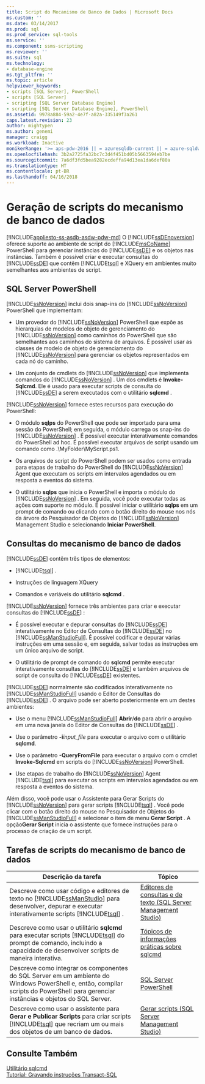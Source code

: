 ```yaml
---
title: Script do Mecanismo de Banco de Dados | Microsoft Docs
ms.custom: ''
ms.date: 03/14/2017
ms.prod: sql
ms.prod_service: sql-tools
ms.service: ''
ms.component: ssms-scripting
ms.reviewer: ''
ms.suite: sql
ms.technology:
- database-engine
ms.tgt_pltfrm: ''
ms.topic: article
helpviewer_keywords:
- scripts [SQL Server], PowerShell
- scripts [SQL Server]
- scripting [SQL Server Database Engine]
- scripting [SQL Server Database Engine], PowerShell
ms.assetid: 9978a884-59a2-4e7f-a82a-335149f3a261
caps.latest.revision: 23
author: mightypen
ms.author: genemi
manager: craigg
ms.workload: Inactive
monikerRange: '>= aps-pdw-2016 || = azuresqldb-current || = azure-sqldw-latest || >= sql-server-2016 || = sqlallproducts-allversions'
ms.openlocfilehash: 3b2a2725fa32bc7c3d4f451bd05b5663594eb7be
ms.sourcegitcommit: 7a6df3fd5bea9282ecdeffa94d13ea1da6def80a
ms.translationtype: HT
ms.contentlocale: pt-BR
ms.lasthandoff: 04/16/2018
---
```

# <a name="database-engine-scripting"></a>Geração de scripts do mecanismo de banco de dados
[!INCLUDE[appliesto-ss-asdb-asdw-pdw-md](../../includes/appliesto-ss-asdb-asdw-pdw-md.md)]
  O [!INCLUDE[ssDEnoversion](../../includes/ssdenoversion-md.md)] oferece suporte ao ambiente de script do [!INCLUDE[msCoName](../../includes/msconame-md.md)] PowerShell para gerenciar instâncias do [!INCLUDE[ssDE](../../includes/ssde-md.md)] e os objetos nas instâncias. Também é possível criar e executar consultas do [!INCLUDE[ssDE](../../includes/ssde-md.md)] que contêm [!INCLUDE[tsql](../../includes/tsql-md.md)] e XQuery em ambientes muito semelhantes aos ambientes de script.  
  
## <a name="sql-server-powershell"></a>SQL Server PowerShell  
 [!INCLUDE[ssNoVersion](../../includes/ssnoversion-md.md)] inclui dois snap-ins do [!INCLUDE[ssNoVersion](../../includes/ssnoversion-md.md)] PowerShell que implementam:  
  
-   Um provedor do [!INCLUDE[ssNoVersion](../../includes/ssnoversion-md.md)] PowerShell que expõe as hierarquias de modelos de objeto de gerenciamento do [!INCLUDE[ssNoVersion](../../includes/ssnoversion-md.md)] como caminhos do PowerShell que são semelhantes aos caminhos do sistema de arquivos. É possível usar as classes de modelo de objeto de gerenciamento do [!INCLUDE[ssNoVersion](../../includes/ssnoversion-md.md)] para gerenciar os objetos representados em cada nó do caminho.  
  
-   Um conjunto de cmdlets do [!INCLUDE[ssNoVersion](../../includes/ssnoversion-md.md)] que implementa comandos do [!INCLUDE[ssNoVersion](../../includes/ssnoversion-md.md)] . Um dos cmdlets é **Invoke-Sqlcmd**. Ele é usado para executar scripts de consulta do [!INCLUDE[ssDE](../../includes/ssde-md.md)] a serem executados com o utilitário **sqlcmd** .  
  
 [!INCLUDE[ssNoVersion](../../includes/ssnoversion-md.md)] fornece estes recursos para execução do PowerShell:  
  
-   O módulo **sqlps** do PowerShell que pode ser importado para uma sessão do PowerShell; em seguida, o módulo carrega os snap-ins do [!INCLUDE[ssNoVersion](../../includes/ssnoversion-md.md)] . É possível executar interativamente comandos do PowerShell ad hoc. É possível executar arquivos de script usando um comando como .\MyFolder\MyScript.ps1.  
  
-   Os arquivos de script do PowerShell podem ser usados como entrada para etapas de trabalho do PowerShell do [!INCLUDE[ssNoVersion](../../includes/ssnoversion-md.md)] Agent que executam os scripts em intervalos agendados ou em resposta a eventos do sistema.  
  
-   O utilitário **sqlps** que inicia o PowerShell e importa o módulo do [!INCLUDE[ssNoVersion](../../includes/ssnoversion-md.md)] . Em seguida, você pode executar todas as ações com suporte no módulo. É possível iniciar o utilitário **sqlps** em um prompt de comando ou clicando com o botão direito do mouse nos nós da árvore do Pesquisador de Objetos do [!INCLUDE[ssNoVersion](../../includes/ssnoversion-md.md)] Management Studio e selecionando **Iniciar PowerShell**.  
  
## <a name="database-engine-queries"></a>Consultas do mecanismo de banco de dados  
 [!INCLUDE[ssDE](../../includes/ssde-md.md)] contêm três tipos de elementos:  
  
-   [!INCLUDE[tsql](../../includes/tsql-md.md)] .  
  
-   Instruções de linguagem XQuery  
  
-   Comandos e variáveis do utilitário **sqlcmd** .  
  
 [!INCLUDE[ssNoVersion](../../includes/ssnoversion-md.md)] fornece três ambientes para criar e executar consultas do [!INCLUDE[ssDE](../../includes/ssde-md.md)] :  
  
-   É possível executar e depurar consultas do [!INCLUDE[ssDE](../../includes/ssde-md.md)] interativamente no Editor de Consultas do [!INCLUDE[ssDE](../../includes/ssde-md.md)] no [!INCLUDE[ssManStudioFull](../../includes/ssmanstudiofull-md.md)]. É possível codificar e depurar várias instruções em uma sessão e, em seguida, salvar todas as instruções em um único arquivo de script.  
  
-   O utilitário de prompt de comando do **sqlcmd** permite executar interativamente consultas do [!INCLUDE[ssDE](../../includes/ssde-md.md)] e também arquivos de script de consulta do [!INCLUDE[ssDE](../../includes/ssde-md.md)] existentes.  
  
 [!INCLUDE[ssDE](../../includes/ssde-md.md)] normalmente são codificados interativamente no [!INCLUDE[ssManStudioFull](../../includes/ssmanstudiofull-md.md)] usando o Editor de Consultas do [!INCLUDE[ssDE](../../includes/ssde-md.md)] . O arquivo pode ser aberto posteriormente em um destes ambientes:  
  
-   Use o menu [!INCLUDE[ssManStudioFull](../../includes/ssmanstudiofull-md.md)] **Abrir**/**do** para abrir o arquivo em uma nova janela do Editor de Consultas do [!INCLUDE[ssDE](../../includes/ssde-md.md)] .  
  
-   Use o parâmetro **-i***input_file* para executar o arquivo com o utilitário **sqlcmd**.  
  
-   Use o parâmetro **-QueryFromFile** para executar o arquivo com o cmdlet **Invoke-Sqlcmd** em scripts do [!INCLUDE[ssNoVersion](../../includes/ssnoversion-md.md)] PowerShell.  
  
-   Use etapas de trabalho do [!INCLUDE[ssNoVersion](../../includes/ssnoversion-md.md)] Agent [!INCLUDE[tsql](../../includes/tsql-md.md)] para executar os scripts em intervalos agendados ou em resposta a eventos do sistema.  
  
 Além disso, você pode usar o Assistente para Gerar Scripts do [!INCLUDE[ssNoVersion](../../includes/ssnoversion-md.md)] para gerar scripts [!INCLUDE[tsql](../../includes/tsql-md.md)] . Você pode clicar com o botão direito do mouse no Pesquisador de Objetos do [!INCLUDE[ssManStudioFull](../../includes/ssmanstudiofull-md.md)] e selecionar o item de menu **Gerar Script** . A opção**Gerar Script** inicia o assistente que fornece instruções para o processo de criação de um script.  
  
## <a name="database-engine-scripting-tasks"></a>Tarefas de scripts do mecanismo de banco de dados  
  
|Descrição da tarefa|Tópico|  
|----------------------|-----------|  
|Descreve como usar código e editores de texto no [!INCLUDE[ssManStudio](../../includes/ssmanstudio-md.md)] para desenvolver, depurar e executar interativamente scripts [!INCLUDE[tsql](../../includes/tsql-md.md)] .|[Editores de consultas e de texto &#40;SQL Server Management Studio&#41;](../../relational-databases/scripting/query-and-text-editors-sql-server-management-studio.md)|  
|Descreve como usar o utilitário **sqlcmd** para executar scripts [!INCLUDE[tsql](../../includes/tsql-md.md)] do prompt de comando, incluindo a capacidade de desenvolver scripts de maneira interativa.|[Tópicos de informações práticas sobre sqlcmd](http://msdn.microsoft.com/library/dd7a2d2b-6327-4d77-ac5a-580d36073ad4)|  
|Descreve como integrar os componentes do SQL Server em um ambiente do Windows PowerShell e, então, compilar scripts do PowerShell para gerenciar instâncias e objetos do SQL Server.|[SQL Server PowerShell](../../relational-databases/scripting/sql-server-powershell.md)|  
|Descreve como usar o assistente para **Gerar e Publicar Scripts** para criar scripts [!INCLUDE[tsql](../../includes/tsql-md.md)] que recriam um ou mais dos objetos de um banco de dados.|[Gerar scripts &#40;SQL Server Management Studio&#41;](../../relational-databases/scripting/generate-scripts-sql-server-management-studio.md)|  
  
## <a name="see-also"></a>Consulte Também  
 [Utilitário sqlcmd](../../tools/sqlcmd-utility.md)   
 [Tutorial: Gravando instruções Transact-SQL](../../t-sql/tutorial-writing-transact-sql-statements.md)  
  
  

